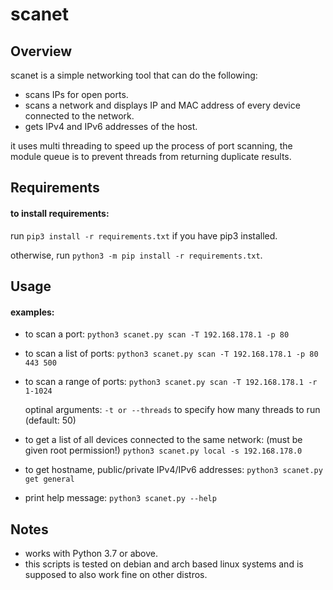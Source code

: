 # scanet
## Overview
scanet is a simple networking tool that can do the following:
* scans IPs for open ports.
* scans a network and displays IP and MAC address of
every device connected to the network.
* gets IPv4 and IPv6 addresses of the host.

it uses multi threading to speed up the process of port scanning, the module queue is to prevent threads
from returning duplicate results.

## Requirements

#### to install requirements:
run `pip3 install -r requirements.txt` if you have pip3 installed.

otherwise, run `python3 -m pip install -r requirements.txt`.

## Usage

#### examples:
* to scan a port:
`python3 scanet.py scan -T 192.168.178.1 -p 80`

* to scan a list of ports:
`python3 scanet.py scan -T 192.168.178.1 -p 80 443 500`

* to scan a range of ports:
`python3 scanet.py scan -T 192.168.178.1 -r 1-1024`

    optinal arguments:
    `-t or --threads` to specify how many threads to run (default: 50)

* to get a list of all devices connected to the same network: (must be given root permission!)
`python3 scanet.py local -s 192.168.178.0`

* to get hostname, public/private IPv4/IPv6 addresses:
`python3 scanet.py get general`

* print help message:
`python3 scanet.py --help`

## Notes
* works with Python 3.7 or above.
* this scripts is tested on debian and arch based linux systems and is supposed to also work fine on other distros.
